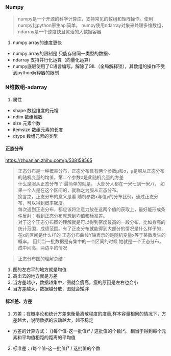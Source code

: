 ### Numpy
> numpy是一个开源的科学计算库，支持常见的数组和矩阵操作。使用numpy比python原生api简单。
> numpy使用ndarray对象来处理多维数组，ndarray是一个速度快且灵活的大数据容器

1. numpy array的速度更快
- numpy array的限制是 只能存储同一类型的数据~
- ndarray 支持并行化运算（向量化运算）
- numpy底层使用了C语言编写，解除了GIL（全局解释锁），其数组的操作不受到python解释器的限制


### N维数组-adarray
1. 属性
- shape 数组维度的元祖
- ndim 数组维数
- size 元素个数
- itemsize 数组元素的长度
- dtype 数组元素的类型

#### 正态分布
https://zhuanlan.zhihu.com/p/538158565
> 正态分布是一种概率分布，正态分布具有两个参数μ和σ，μ是服从正态分布的随机变量的均值，第二个参数σ是此随机变量的方差  
> 什么是服从正态分布？ 最简单的就是， 大部分人都在一米七到一米八， 如果一个人是在这个区间的，就称之为服从正态分布。  
> 换言之，正态分布的意义是看 随机参数x与值y的分布比例，通过正态分布，可以得到概率密度。  
> 每次遇到正态分布，都应该将注意力放在这两个值的获取上，最好能形成条件反射：看到正态分布就想到均值和标准差。  
> 对于这个正态分布图的理解就是可以得到密度最高的一段分布，比如身高的统计范围，成绩范围。有了正态分布就能得到大部分的情况是什么样子的，在x的区间是什么样的
> 正态分布曲线Y轴表示的是随机变量x等于某数发生的概率。 因此当一批数据是有集中的一个区间的时候 她就是一个正态分布，成中间高，两边平的情况

> 正态分布图的理解总结：
1. 图的左右平的地方就是均值
2. 高出去的地方就是方差
3. 当方差越小，数据越集中，图就会瘦高，瘦的原因是左右也会小
4. 当方差越大，数据越分散，图就会矮胖

#### 标准差、方差
1. 方差；在概率论和统计方差来衡量离散程度的度量,样本容量相同的情况下，方差越大，说明数据的波动越大，越不稳定
- 方差的计算方式： ((每个值-这一批值)² / 这批值的个数)²。 相当于得到每个元素和平均值相距的距离的平均值
2. 标准差：(每个值-这一批值)² / 这批值的个数